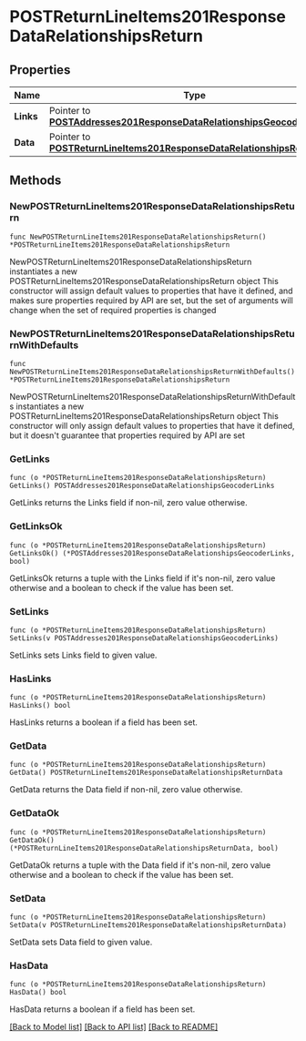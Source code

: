 # POSTReturnLineItems201ResponseDataRelationshipsReturn

## Properties

Name | Type | Description | Notes
------------ | ------------- | ------------- | -------------
**Links** | Pointer to [**POSTAddresses201ResponseDataRelationshipsGeocoderLinks**](POSTAddresses201ResponseDataRelationshipsGeocoderLinks.md) |  | [optional] 
**Data** | Pointer to [**POSTReturnLineItems201ResponseDataRelationshipsReturnData**](POSTReturnLineItems201ResponseDataRelationshipsReturnData.md) |  | [optional] 

## Methods

### NewPOSTReturnLineItems201ResponseDataRelationshipsReturn

`func NewPOSTReturnLineItems201ResponseDataRelationshipsReturn() *POSTReturnLineItems201ResponseDataRelationshipsReturn`

NewPOSTReturnLineItems201ResponseDataRelationshipsReturn instantiates a new POSTReturnLineItems201ResponseDataRelationshipsReturn object
This constructor will assign default values to properties that have it defined,
and makes sure properties required by API are set, but the set of arguments
will change when the set of required properties is changed

### NewPOSTReturnLineItems201ResponseDataRelationshipsReturnWithDefaults

`func NewPOSTReturnLineItems201ResponseDataRelationshipsReturnWithDefaults() *POSTReturnLineItems201ResponseDataRelationshipsReturn`

NewPOSTReturnLineItems201ResponseDataRelationshipsReturnWithDefaults instantiates a new POSTReturnLineItems201ResponseDataRelationshipsReturn object
This constructor will only assign default values to properties that have it defined,
but it doesn't guarantee that properties required by API are set

### GetLinks

`func (o *POSTReturnLineItems201ResponseDataRelationshipsReturn) GetLinks() POSTAddresses201ResponseDataRelationshipsGeocoderLinks`

GetLinks returns the Links field if non-nil, zero value otherwise.

### GetLinksOk

`func (o *POSTReturnLineItems201ResponseDataRelationshipsReturn) GetLinksOk() (*POSTAddresses201ResponseDataRelationshipsGeocoderLinks, bool)`

GetLinksOk returns a tuple with the Links field if it's non-nil, zero value otherwise
and a boolean to check if the value has been set.

### SetLinks

`func (o *POSTReturnLineItems201ResponseDataRelationshipsReturn) SetLinks(v POSTAddresses201ResponseDataRelationshipsGeocoderLinks)`

SetLinks sets Links field to given value.

### HasLinks

`func (o *POSTReturnLineItems201ResponseDataRelationshipsReturn) HasLinks() bool`

HasLinks returns a boolean if a field has been set.

### GetData

`func (o *POSTReturnLineItems201ResponseDataRelationshipsReturn) GetData() POSTReturnLineItems201ResponseDataRelationshipsReturnData`

GetData returns the Data field if non-nil, zero value otherwise.

### GetDataOk

`func (o *POSTReturnLineItems201ResponseDataRelationshipsReturn) GetDataOk() (*POSTReturnLineItems201ResponseDataRelationshipsReturnData, bool)`

GetDataOk returns a tuple with the Data field if it's non-nil, zero value otherwise
and a boolean to check if the value has been set.

### SetData

`func (o *POSTReturnLineItems201ResponseDataRelationshipsReturn) SetData(v POSTReturnLineItems201ResponseDataRelationshipsReturnData)`

SetData sets Data field to given value.

### HasData

`func (o *POSTReturnLineItems201ResponseDataRelationshipsReturn) HasData() bool`

HasData returns a boolean if a field has been set.


[[Back to Model list]](../README.md#documentation-for-models) [[Back to API list]](../README.md#documentation-for-api-endpoints) [[Back to README]](../README.md)


